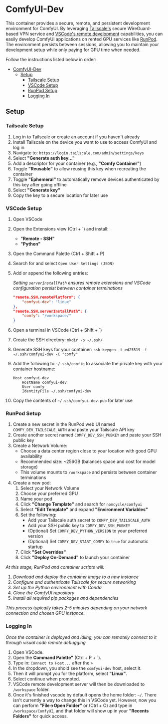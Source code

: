 # ComfyUI-Dev

This container provides a secure, remote, and persistent development environment for ComfyUI. By leveraging [Tailscale's](https://tailscale.com) secure WireGuard-based VPN service and [VSCode's remote development](https://code.visualstudio.com/docs/remote/remote-overview) capabilities, you can easily develop ComfyUI applications on rented GPU services like [RunPod](https://www.runpod.io/). The environment persists between sessions, allowing you to maintain your development setup while only paying for GPU time when needed.

Follow the instructions listed below in order:

- [ComfyUI-Dev](#comfyui-dev)
  - [Setup](#setup)
    - [Tailscale Setup](#tailscale-setup)
    - [VSCode Setup](#vscode-setup)
    - [RunPod Setup](#runpod-setup)
    - [Logging In](#logging-in)

## Setup

### Tailscale Setup

1. Log in to Tailscale or create an account if you haven't already
2. Install Tailscale on the device you want to use to access ComfyUI and log in
3. Navigate to: `https://login.tailscale.com/admin/settings/keys`
4. Select **"Generate auth key..."**
5. Add a descriptor for your container (e.g., **"Comfy Container"**)
6. Toggle **"Reusable"** to allow reusing this key when recreating the container
7. Toggle **"Ephemeral"** to automatically remove devices authenticated by this key after going offline
8. Select **"Generate key"**
9. Copy the key to a secure location for later use

### VSCode Setup

1. Open VSCode
2. Open the Extensions view (Ctrl + `) and install:
   * **"Remote - SSH"**
   * **"Python"**
3. Open the Command Palette (Ctrl + Shift + P)
4. Search for and select `Open User Settings (JSON)`
5. Add or append the following entries:
   
   *Setting `serverInstallPath` ensures remote extensions and VSCode configuration persist between container terminations*
    ```json
    "remote.SSH.remotePlatform": {
        "comfyui-dev": "linux"
    },
    "remote.SSH.serverInstallPath": {
        "comfy": "/workspace/"
    }
    ```
6. Open a terminal in VSCode (Ctrl + Shift + `)
7. Create the SSH directory: `mkdir -p ~/.ssh/`
8. Generate SSH keys for your container: `ssh-keygen -t ed25519 -f ~/.ssh/comfyui-dev -C "comfy"`
9. Add the following to `~/.ssh/config` to associate the private key with your container hostname:
    ```
    Host comfyui-dev
        HostName comfyui-dev
        User comfy
        IdentityFile ~/.ssh/comfyui-dev
    ```
10. Copy the contents of `~/.ssh/comfyui-dev.pub` for later use

### RunPod Setup

1. Create a new secret in the RunPod web UI named `COMFY_DEV_TAILSCALE_AUTH` and paste your Tailscale API key
2. Create another secret named `COMFY_DEV_SSH_PUBKEY` and paste your SSH public key
3. Create a Network Volume:
   * Choose a data center region close to your location with good GPU availability
   * Recommended size: ~256GB (balances space and cost for model storage)
   * This volume mounts to `/workspace` and persists between container terminations
4. Create a new pod:
    1. Select your Network Volume
    2. Choose your preferred GPU
    3. Name your pod
    4. Click **"Change Template"** and search for `nomcycle/comfyui`
    5. Select **"Edit Template"** and expand **"Environment Variables"**
    6. Set the following:
        * Add your Tailscale auth secret to `COMFY_DEV_TAILSCALE_AUTH`
        * Add your SSH public key to `COMFY_DEV_SSH_PUBKEY`
        * (Optional) Set `COMFY_DEV_PYTHON_VERSION` to your preferred version
        * (Optional) Set `COMFY_DEV_START_COMFY` to `true` for automatic startup
    7. Click **"Set Overrides"**
    8. Click **"Deploy On-Demand"** to launch your container

*At this stage, RunPod and container scripts will:*
1. *Download and deploy the container image to a new instance*
2. *Configure and authenticate Tailscale for secure networking*
3. *Set up the Python environment with Conda*
4. *Clone the ComfyUI repository*
5. *Install all required pip packages and dependencies*

*This process typically takes 2-5 minutes depending on your network connection and chosen GPU instance.*

### Logging In
*Once the container is deployed and idling, you can remotely connect to it through visual code remote debugging*
1. Open VSCode.
2. Open the **Command Palette"** (Ctrl + P + `).
3. Type in: `Connect to Host...` after the `>`
4. In the dropdown, you shold see the `comfyui-dev` host, select it.
5. Then it will prompt you for the platform, select **"Linux"**. 
6. Select continue when prompted.
7. VSCode remote development server will then be downloaded to `/workspace` folder.
8. Once it's finished vscode by default opens the home folder: `~/`. There isn't currently a way to change this in VSCode yet. However, now you can perform **"File->Open Folder"** or (Ctrl + O) and type in `/workspace/ComfyUI`, and that folder will show up in your **"Recents Folders"** for quick access.
